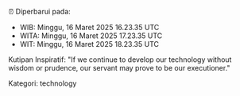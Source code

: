 ⏰ Diperbarui pada:
- WIB: Minggu, 16 Maret 2025 16.23.35 UTC
- WITA: Minggu, 16 Maret 2025 17.23.35 UTC
- WIT: Minggu, 16 Maret 2025 18.23.35 UTC

Kutipan Inspiratif:
"If we continue to develop our technology without wisdom or prudence, our servant may prove to be our executioner."


Kategori: technology

